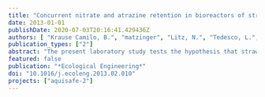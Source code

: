 ```yaml
---
title: "Concurrent nitrate and atrazine retention in bioreactors of straw and bark mulch at short hydraulic residence times"
date: 2013-01-01
publishDate: 2020-07-03T20:16:41.429436Z
authors: [ "Krause Camilo, B.", "matzinger", "Litz, N.", "Tedesco, L.", "Wessolek, G." ]
publication_types: ["2"]
abstract: "The present laboratory study tests the hypothesis that straw-bark mulch bioreactors are capable of concurrently retaining nitrate (NO3-) and the herbicides atrazine or bentazone at short hydraulic residence times (HRT). In a 1 year column experiment at HRT of ~4h three organic carbon sources, straw of common wheat (Triticum aestivum L.), bark mulch of pine tree (Pinus sp.) and a mixture of both materials, showed high reduction of continuously dosed NO3- (100mgL-1) with average denitrification rates of 23.4g-Nd-1m-3, 8.4g-Nd-1m-3 and 20.5g-Nd-1m-3, respectively. Under denitrifying conditions, fast and substantial retention of continuously dosed atrazine (20µgL-1) was observed with estimated dissipation times (DT50) between 0.12 and 0.49 days in the straw-bark mulch bioreactor. In parallel batch experiments, it could be confirmed that atrazine retention is based on adsorption to bark mulch and on degradation processes supplied by the organic materials as continual sources of carbon. In contrast, bentazone was not significantly reduced under the experimental conditions. While aging of materials was clearly observed in a reduction of denitrification by 60-70% during the experiment, systems still worked very well until the end of the experiment. The results indicate that the combined use of straw and bark mulch could increase the efficiency of mitigation systems, which are installed to improve the quality of drainage water before its release to surface waters. Further, the addition of these materials has the potential of parallel retention of NO3- and less mobile herbicides like atrazine, even during high flow events, as expected at the outlet of agricultural drainage systems. High removal is expected for mitigation system designed to remain saturated most of the time, whereas bioreactors that run periodically dry are not covered by this study. However, further experiments with the tested materials at technical or field scale under more realistic climate conditions need to be carried out."
featured: false
publication: "*Ecological Engineering*"
doi: "10.1016/j.ecoleng.2013.02.010"
projects: ["aquisafe-2"]
---
```


